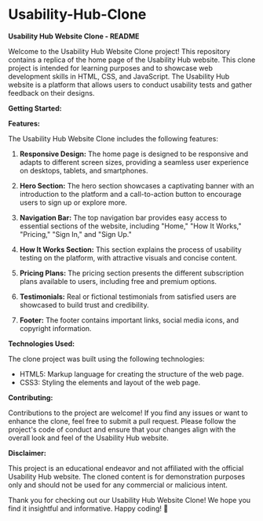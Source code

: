 # Usability-Hub-Clone
**Usability Hub Website Clone - README**



Welcome to the Usability Hub Website Clone project! This repository contains a replica of the home page of the Usability Hub website. This clone project is intended for learning purposes and to showcase web development skills in HTML, CSS, and JavaScript. The Usability Hub website is a platform that allows users to conduct usability tests and gather feedback on their designs.

**Getting Started:**


**Features:**

The Usability Hub Website Clone includes the following features:

1. **Responsive Design:** The home page is designed to be responsive and adapts to different screen sizes, providing a seamless user experience on desktops, tablets, and smartphones.

2. **Hero Section:** The hero section showcases a captivating banner with an introduction to the platform and a call-to-action button to encourage users to sign up or explore more.

3. **Navigation Bar:** The top navigation bar provides easy access to essential sections of the website, including "Home," "How It Works," "Pricing," "Sign In," and "Sign Up."

4. **How It Works Section:** This section explains the process of usability testing on the platform, with attractive visuals and concise content.

5. **Pricing Plans:** The pricing section presents the different subscription plans available to users, including free and premium options.

6. **Testimonials:** Real or fictional testimonials from satisfied users are showcased to build trust and credibility.

7. **Footer:** The footer contains important links, social media icons, and copyright information.

**Technologies Used:**

The clone project was built using the following technologies:

- HTML5: Markup language for creating the structure of the web page.
- CSS3: Styling the elements and layout of the web page.


**Contributing:**

Contributions to the project are welcome! If you find any issues or want to enhance the clone, feel free to submit a pull request. Please follow the project's code of conduct and ensure that your changes align with the overall look and feel of the Usability Hub website.


**Disclaimer:**

This project is an educational endeavor and not affiliated with the official Usability Hub website. The cloned content is for demonstration purposes only and should not be used for any commercial or malicious intent.

Thank you for checking out our Usability Hub Website Clone! We hope you find it insightful and informative. Happy coding! 🚀
